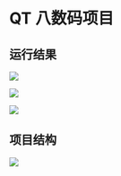 # QT 八数码项目

## 运行结果

![](http://cdn.hurra.ltd/img/20201203191900.png)

![](http://cdn.hurra.ltd/img/20201203192019.png)

![](http://cdn.hurra.ltd/img/20201203192106.png)

## 项目结构

![](http://cdn.hurra.ltd/img/收款码.png)
